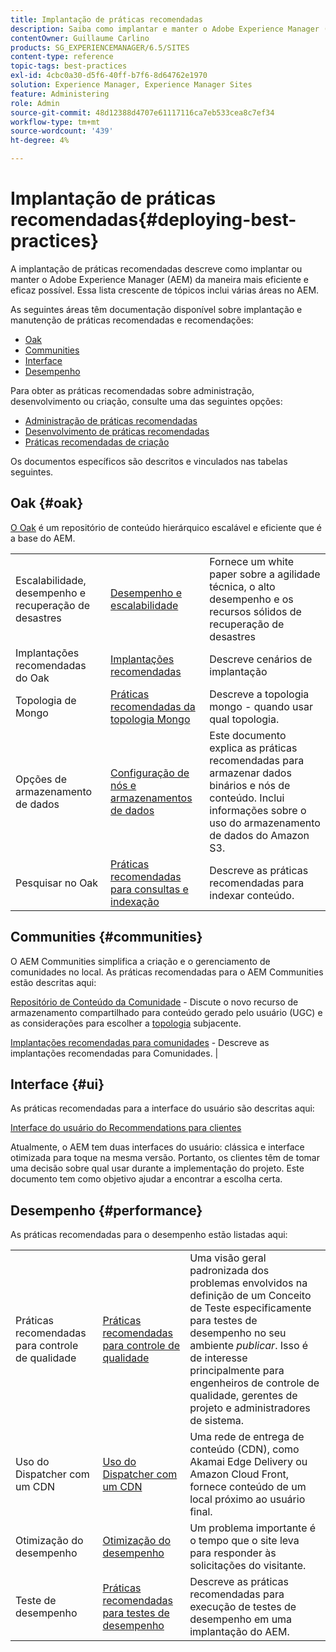```yaml
---
title: Implantação de práticas recomendadas
description: Saiba como implantar e manter o Adobe Experience Manager (AEM) da maneira mais eficiente e eficaz possível.
contentOwner: Guillaume Carlino
products: SG_EXPERIENCEMANAGER/6.5/SITES
content-type: reference
topic-tags: best-practices
exl-id: 4cbc0a30-d5f6-40ff-b7f6-8d64762e1970
solution: Experience Manager, Experience Manager Sites
feature: Administering
role: Admin
source-git-commit: 48d12388d4707e61117116ca7eb533cea8c7ef34
workflow-type: tm+mt
source-wordcount: '439'
ht-degree: 4%

---
```


# Implantação de práticas recomendadas{#deploying-best-practices}

A implantação de práticas recomendadas descreve como implantar ou manter o Adobe Experience Manager (AEM) da maneira mais eficiente e eficaz possível. Essa lista crescente de tópicos inclui várias áreas no AEM.

As seguintes áreas têm documentação disponível sobre implantação e manutenção de práticas recomendadas e recomendações:

* [Oak](#oak)
* [Communities](#communities)
* [Interface](#ui)
* [Desempenho](#performance)

Para obter as práticas recomendadas sobre administração, desenvolvimento ou criação, consulte uma das seguintes opções:

* [Administração de práticas recomendadas](/help/sites-administering/administer-best-practices.md)
* [Desenvolvimento de práticas recomendadas](/help/sites-developing/best-practices.md)
* [Práticas recomendadas de criação](/help/sites-authoring/best-practices.md)

Os documentos específicos são descritos e vinculados nas tabelas seguintes.

## Oak {#oak}

[O Oak](/help/sites-deploying/platform.md) é um repositório de conteúdo hierárquico escalável e eficiente que é a base do AEM.

<table>
 <tbody>
  <tr>
   <td><p>Escalabilidade, desempenho e recuperação de desastres</p> </td>
   <td><a href="/help/sites-deploying/performance.md">Desempenho e escalabilidade</a></td>
   <td>Fornece um white paper sobre a agilidade técnica, o alto desempenho e os recursos sólidos de recuperação de desastres</td>
  </tr>
  <tr>
   <td>Implantações recomendadas do Oak</td>
   <td><a href="/help/sites-deploying/recommended-deploys.md">Implantações recomendadas</a></td>
   <td>Descreve cenários de implantação</td>
  </tr>
  <tr>
   <td>Topologia de Mongo</td>
   <td><a href="/help/sites-deploying/recommended-deploys.md">Práticas recomendadas da topologia Mongo</a></td>
   <td>Descreve a topologia mongo - quando usar qual topologia.</td>
  </tr>
  <tr>
   <td>Opções de armazenamento de dados</td>
   <td><a href="/help/sites-deploying/data-store-config.md">Configuração de nós e armazenamentos de dados</a></td>
   <td>Este documento explica as práticas recomendadas para armazenar dados binários e nós de conteúdo. Inclui informações sobre o uso do armazenamento de dados do Amazon S3.</td>
  </tr>
  <tr>
   <td>Pesquisar no Oak</td>
   <td><a href="/help/sites-deploying/best-practices-for-queries-and-indexing.md">Práticas recomendadas para consultas e indexação</a><br /> </td>
   <td>Descreve as práticas recomendadas para indexar conteúdo.</td>
  </tr>
 </tbody>
</table>

## Communities {#communities}

O AEM Communities simplifica a criação e o gerenciamento de comunidades no local. As práticas recomendadas para o AEM Communities estão descritas aqui:

[Repositório de Conteúdo da Comunidade](/help/communities/working-with-srp.md) - Discute o novo recurso de armazenamento compartilhado para conteúdo gerado pelo usuário (UGC) e as considerações para escolher a [topologia](/help/communities/topologies.md) subjacente.

[Implantações recomendadas para comunidades](/help/sites-deploying/recommended-deploys.md#considerations-for-aem-communities) - Descreve as implantações recomendadas para Comunidades. |

## Interface {#ui}

As práticas recomendadas para a interface do usuário são descritas aqui:

[Interface do usuário do Recommendations para clientes](/help/sites-deploying/ui-recommendations.md)

Atualmente, o AEM tem duas interfaces do usuário: clássica e interface otimizada para toque na mesma versão. Portanto, os clientes têm de tomar uma decisão sobre qual usar durante a implementação do projeto. Este documento tem como objetivo ajudar a encontrar a escolha certa.

## Desempenho {#performance}

As práticas recomendadas para o desempenho estão listadas aqui:

<table>
 <tbody>
  <tr>
   <td>Práticas recomendadas para controle de qualidade</td>
   <td><a href="/help/sites-deploying/configuring-performance.md#best-practices-for-quality-assurance">Práticas recomendadas para controle de qualidade</a></td>
   <td>Uma visão geral padronizada dos problemas envolvidos na definição de um Conceito de Teste especificamente para testes de desempenho no seu ambiente <em>publicar</em>. Isso é de interesse principalmente para engenheiros de controle de qualidade, gerentes de projeto e administradores de sistema.</td>
  </tr>
  <tr>
   <td>Uso do Dispatcher com um CDN</td>
   <td><a href="https://experienceleague.adobe.com/docs/experience-manager-dispatcher/using/dispatcher.html?lang=pt-BR#using-dispatcher-with-a-cdn">Uso do Dispatcher com um CDN</a></td>
   <td>Uma rede de entrega de conteúdo (CDN), como Akamai Edge Delivery ou Amazon Cloud Front, fornece conteúdo de um local próximo ao usuário final.</td>
  </tr>
  <tr>
   <td>Otimização do desempenho</td>
   <td><a href="/help/sites-deploying/configuring-performance.md">Otimização do desempenho</a></td>
   <td>Um problema importante é o tempo que o site leva para responder às solicitações do visitante.</td>
  </tr>
  <tr>
   <td>Teste de desempenho</td>
   <td><a href="/help/sites-deploying/best-practices-for-performance-testing.md">Práticas recomendadas para testes de desempenho</a></td>
   <td>Descreve as práticas recomendadas para execução de testes de desempenho em uma implantação do AEM.<br /> </td>
  </tr>
 </tbody>
</table>

